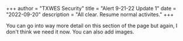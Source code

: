 +++
author = "TXWES Security"
title = "Alert 9-21-22 Update 1"
date = "2022-09-20"
description = "All clear. Resume normal activites."
+++

You can go into way more detail on this section of the page but again, I don't think we need it now. You can also add images.

